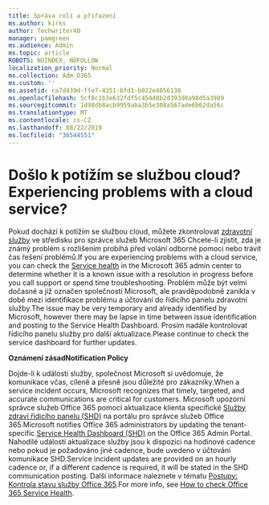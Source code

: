```yaml
---
title: Správa rolí a přiřazení
ms.author: kirks
author: Techwriter40
manager: pamgreen
ms.audience: Admin
ms.topic: article
ROBOTS: NOINDEX, NOFOLLOW
localization_priority: Normal
ms.collection: Adm_O365
ms.custom: ''
ms.assetid: ca7d439d-ffe7-4351-bfd1-b022e4056138
ms.openlocfilehash: 5cf8c1b3e632fdf5c454d8b2d393d0a98d5a3989
ms.sourcegitcommit: 1d98db8acb9959aba3b5e308a567ade6b62da56c
ms.translationtype: MT
ms.contentlocale: cs-CZ
ms.lasthandoff: 08/22/2019
ms.locfileid: "36544551"
---
```

# <a name="experiencing-problems-with-a-cloud-service"></a><span data-ttu-id="9839f-102">Došlo k potížím se službou cloud?</span><span class="sxs-lookup"><span data-stu-id="9839f-102">Experiencing problems with a cloud service?</span></span>

<span data-ttu-id="9839f-103">Pokud dochází k potížím se službou cloud, můžete zkontrolovat [zdravotní služby](https://admin.microsoft.com/AdminPortal/Home#/servicehealth) ve středisku pro správce služeb Microsoft 365 Chcete-li zjistit, zda je známý problém s rozlišením probíhá před volání odborné pomoci nebo trávit čas řešení problémů.</span><span class="sxs-lookup"><span data-stu-id="9839f-103">If you are experiencing problems with a cloud service, you can check the [Service health](https://admin.microsoft.com/AdminPortal/Home#/servicehealth) in the Microsoft 365 admin center to determine whether it is a known issue with a resolution in progress before you call support or spend time troubleshooting.</span></span> <span data-ttu-id="9839f-104">Problém může být velmi dočasné a již označen společností Microsoft, ale pravděpodobně zanikla v době mezi identifikace problému a účtování do řídicího panelu zdravotní služby.</span><span class="sxs-lookup"><span data-stu-id="9839f-104">The issue may be very temporary and already identified by Microsoft, however there may be lapse in time between issue identification and posting to the Service Health Dashboard.</span></span> <span data-ttu-id="9839f-105">Prosím nadále kontrolovat řídicího panelu služby pro další aktualizace.</span><span class="sxs-lookup"><span data-stu-id="9839f-105">Please continue to check the service dashboard for further updates.</span></span>

<span data-ttu-id="9839f-106">**Oznámení zásad**</span><span class="sxs-lookup"><span data-stu-id="9839f-106">**Notification Policy**</span></span>

<span data-ttu-id="9839f-107">Dojde-li k události služby, společnost Microsoft si uvědomuje, že komunikace včas, cíleně a přesně jsou důležité pro zákazníky.</span><span class="sxs-lookup"><span data-stu-id="9839f-107">When a service incident occurs, Microsoft recognizes that timely, targeted, and accurate communications are critical for customers.</span></span> <span data-ttu-id="9839f-108">Microsoft upozorní správce služeb Office 365 pomocí aktualizace klienta specifické [Služby zdraví řídicího panelu (SHD)](https://admin.microsoft.com/AdminPortal/Home#/servicehealth) na portálu pro správce služeb Office 365.</span><span class="sxs-lookup"><span data-stu-id="9839f-108">Microsoft notifies Office 365 administrators by updating the tenant-specific [Service Health Dashboard (SHD)](https://admin.microsoft.com/AdminPortal/Home#/servicehealth) on the Office 365 Admin Portal.</span></span> <span data-ttu-id="9839f-109">Nahodilé události aktualizace služby jsou k dispozici na hodinové cadence nebo pokud je požadováno jiné cadence, bude uvedeno v účtování komunikace SHD.</span><span class="sxs-lookup"><span data-stu-id="9839f-109">Service incident updates are provided on an hourly cadence or, if a different cadence is required, it will be stated in the SHD communication posting.</span></span> <span data-ttu-id="9839f-110">Další informace naleznete v tématu [Postupy: Kontrola stavu služby Office 365](https://docs.microsoft.com/office365/enterprise/view-service-health).</span><span class="sxs-lookup"><span data-stu-id="9839f-110">For more info, see [How to check Office 365 Service Health](https://docs.microsoft.com/office365/enterprise/view-service-health).</span></span>


